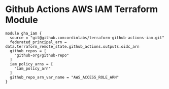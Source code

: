Github Actions AWS IAM Terraform Module
=====================================

```
module gha_iam {
  source = "git@github.com:ordinlabs/terraform-github-actions-iam.git"
  federated_principal_arn = data.terraform_remote_state.github_actions.outputs.oidc_arn
  github_repos = [
    "github-org/github-repo"
  ]
  iam_policy_arns = [
    "iam_policy_arn"
  ]
  github_repo_arn_var_name = "AWS_ACCESS_ROLE_ARN"
}

```